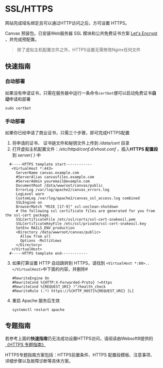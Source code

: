 # SSL/HTTPS

网站完成域名绑定且可以通过HTTP访问之后，方可设置 HTTPS。

Canvas 预装包，已安装Web服务器 SSL 模块和公共免费证书方案 [Let's Encrypt](https://letsencrypt.org/) ，并完成预配置。

> 除了虚拟主机配置文件之外，HTTPS设置无需修改Nginx任何文件

## 快速指南

### 自动部署

如果没有申请证书，只需在服务器中运行一条命令`certbot`便可以启动免费证书**自动**申请和部署

```
sudo certbot
```

### 手动部署

如果你已经申请了商业证书，只需三个步骤，即可完成HTTPS配置

1. 将申请的证书、 证书链文件和秘钥文件上传到 */data/cert* 目录
2. 打开虚拟主机配置文件：*/etc/httpd/conf.d/vhost.conf* ，插入**HTTPS 配置段** 到 *server{ }* 中
 ``` text
   #-----HTTPS template start------------
    <VirtualHost *:443>
      ServerName canvas.example.com
      #ServerAlias canvasfiles.example.com
      #ServerAdmin youremail@example.com
      DocumentRoot /data/wwwroot/canvas/public
      ErrorLog /var/log/apache2/canvas_errors.log
      LogLevel warn
      CustomLog /var/log/apache2/canvas_ssl_access.log combined
      SSLEngine on
      BrowserMatch "MSIE [17-9]" ssl-unclean-shutdown
      # the following ssl certificate files are generated for you from the ssl-cert package.
      SSLCertificateFile /etc/ssl/certs/ssl-cert-snakeoil.pem
      SSLCertificateKeyFile /etc/ssl/private/ssl-cert-snakeoil.key
      SetEnv RAILS_ENV production
      <Directory /data/wwwroot/canvas/public>
        Allow from all
        Options -MultiViews
      </Directory>
    </VirtualHost>
   #-----HTTPS template end------------
   ```
3. 如果打算设置 HTTP 自动跳转到 HTTPS，请找到 `<VirtualHost *:80>..</VirtualHost>`中下面的内容，并删除#
    ```
    #RewriteEngine On
    #RewriteCond %{HTTP:X-Forwarded-Proto} !=https
    #RewriteCond %{REQUEST_URI} !^/health_check
    #RewriteRule (.*) https://%{HTTP_HOST}%{REQUEST_URI} [L]
    ```
4. 重启 Apache 服务后生效
   ```
   systemctl restart apache
   ```

## 专题指南

若参考上面的**快速指南**仍无法成功设置HTTPS访问，请阅读由Websoft9提供的 [《HTTPS 专题指南》](https://support.websoft9.com/docs/faq/zh/tech-https.html#nginx)

HTTPS专题指南方案包括：HTTPS前置条件、HTTPS 配置段模板、注意事项、详细步骤以及故障诊断等具体方案。